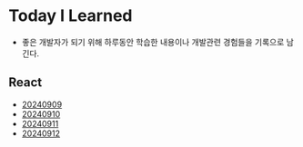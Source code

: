 # Today I Learned
- 좋은 개발자가 되기 위해 하루동안 학습한 내용이나 개발관련 경험들을 기록으로 남긴다.

## React
- [20240909](React/Inflearn/20240909.md)
- [20240910](React/Inflearn/20240910.md)
- [20240911](React/Inflearn/20240911.md)
- [20240912](React/Inflearn/20240912.md)
